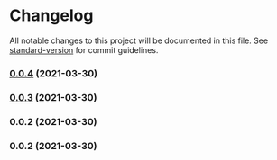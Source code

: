 # Changelog

All notable changes to this project will be documented in this file. See [standard-version](https://github.com/conventional-changelog/standard-version) for commit guidelines.

### [0.0.4](https://github.com/Ryuzeke/cluster-finder/compare/v0.0.3...v0.0.4) (2021-03-30)

### [0.0.3](https://github.com/Ryuzeke/cluster-finder/compare/v0.0.2...v0.0.3) (2021-03-30)

### 0.0.2 (2021-03-30)

### 0.0.2 (2021-03-30)
